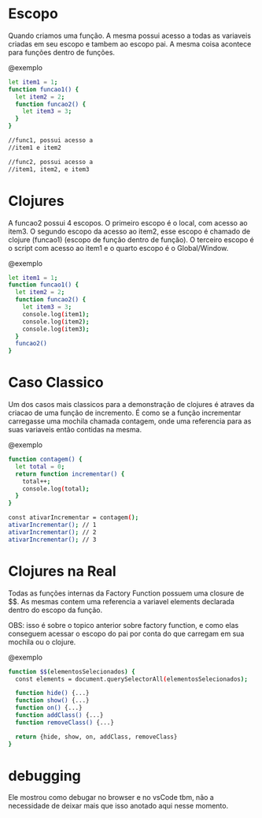 # Escopo #

Quando criamos uma função. A mesma possui acesso a todas as variaveis criadas em seu escopo e tambem ao escopo pai. A  mesma coisa acontece para funções dentro de funções.

@exemplo
```bash
let item1 = 1;
function funcao1() {
  let item2 = 2;
  function funcao2() {
    let item3 = 3;
  }
}

//func1, possui acesso a 
//item1 e item2

//func2, possui acesso a
//item1, item2, e item3
```

# Clojures #

A funcao2 possui 4 escopos. O primeiro escopo é o local, com acesso ao item3. O segundo escopo da acesso ao item2, esse escopo é chamado de clojure (funcao1) (escopo de função dentro de função). O terceiro escopo é o script com acesso ao item1 e o quarto escopo é o Global/Window.

@exemplo
```bash
let item1 = 1;
function funcao1() {
  let item2 = 2;
  function funcao2() {
    let item3 = 3;
    console.log(item1);
    console.log(item2);
    console.log(item3);
  }
  funcao2()
}
```

# Caso Classico #

Um dos casos mais classicos para a demonstração de clojures é atraves da criacao de uma função de incremento. É como se a função incrementar carregasse uma mochila chamada contagem, onde uma referencia para as suas variaveis então contidas na mesma.

@exemplo
```bash
function contagem() {
  let total = 0;
  return function incrementar() {
    total++;
    console.log(total);
  }
}

const ativarIncrementar = contagem();
ativarIncrementar(); // 1
ativarIncrementar(); // 2
ativarIncrementar(); // 3
```

# Clojures na Real #

Todas as funções internas da Factory Function possuem uma closure de $$. As mesmas contem uma referencia a variavel elements declarada dentro do escopo da função.

OBS: isso é sobre o topico anterior sobre factory function, e como elas conseguem acessar o escopo do pai por conta do que carregam em sua mochila ou o clojure.

@exemplo
```bash
function $$(elementosSelecionados) {
  const elements = document.querySelectorAll(elementosSelecionados);

  function hide() {...}
  function show() {...}
  function on() {...}
  function addClass() {...}
  function removeClass() {...}

  return {hide, show, on, addClass, removeClass}
}
```

# debugging #

Ele mostrou como debugar no browser e no vsCode tbm, não a necessidade de deixar mais que isso anotado aqui nesse momento.